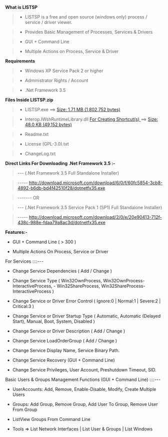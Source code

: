 **What is LISTSP**

> - LISTSP is a free and open source (windows only) process / service / driver viewer.

> - Provides Basic Management of Processes, Services & Drivers

> - GUI + Command Line

> - Multiple Actions on Process, Service & Driver


**Requirements**

> - Windows XP Service Pack 2 or higher

> - Administrator Rights / Account

> - .Net Framework 3.5


**Files Inside LISTSP.zip**

> - LISTSP.exe  ==>  [Size: 1.71 MB (1,802,752 bytes) ](.md)

> - Interop.IWshRuntimeLibrary.dll  [For Creating Shortcut(s) ](.md)  ==>  [Size: 48.0 KB (49,152 bytes) ](.md)

> - Readme.txt

> - License (GPL-3.0).txt

> - ChangeLog.txt


**Direct Links For Downloading .Net Framework 3.5 :-**

> --- (.Net Framework 3.5 Full Standalone Installer)

> ----- http://download.microsoft.com/download/6/0/f/60fc5854-3cb8-4892-b6db-bd4f42510f28/dotnetfx35.exe

> ------- OR

> --- (.Net Framework 3.5 Service Pack 1 (SP1) Full Standalone Installer)

> ----- http://download.microsoft.com/download/2/0/e/20e90413-712f-438c-988e-fdaa79a8ac3d/dotnetfx35.exe



**Features:-**

- GUI + Command Line ( > 300 )

- Multiple Actions On Process, Service or Driver

For Services ::::---

- Change Service Dependencies ( Add / Change )

- Change Service Type ( Win32OwnProcess, Win32OwnProcess-InteractiveProcess, -
Win32ShareProcess, Win32ShareProcess-InteractiveProcess )

- Change Service or Driver Error Control ( Ignore:0 | Normal:1 | Severe:2 | Critical:3 )

- Change Service or Driver Startup Type ( Automatic, Automatic (Delayed Start), Manual, Boot, System, Disabled )

- Change Service or Driver Description ( Add / Change )

- Change Service LoadOrderGroup ( Add / Change )

- Change Service Display Name, Service Binary Path.

- Change Service Recovery (GUI + Command Line)

- Change Service Privileges, User Account, Preshutdown Timeout, SID.



Basic Users & Groups Management Functions (GUI + Command Line) ::::---

- UserAccounts: Add, Remove, Enable-Disable, Modify, Create Multiple Users

- Groups: Add Group, Remove Group, Add User To Group, Remove User From Group

- ListView Groups From Command Line

- Tools => List Network Interfaces | List User & Groups | List Windows